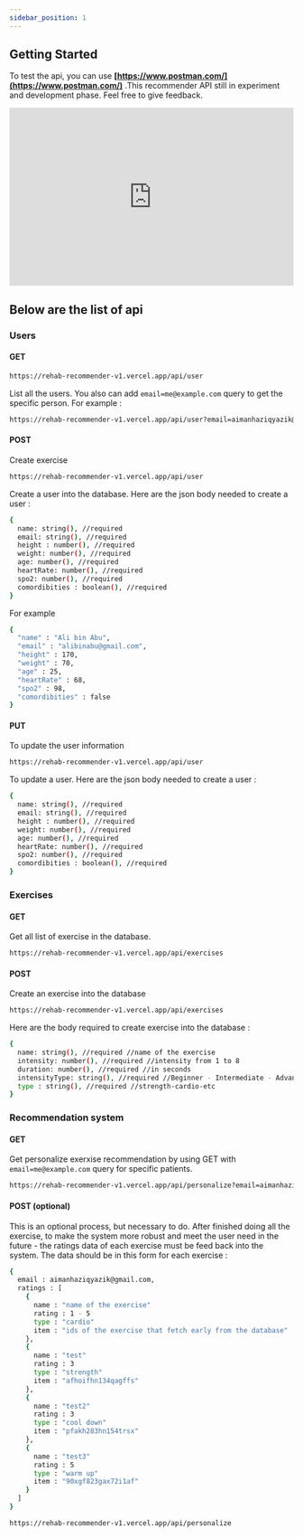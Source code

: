 ```yaml
---
sidebar_position: 1
---
```


## Getting Started

To test the api, you can use **[https://www.postman.com/](https://www.postman.com/)** .This recommender API still in experiment and development phase. Feel free to give feedback.

<!--truncate-->
<iframe width="100%" height="315" src="https://www.youtube.com/embed/k93wj0omOdM" title="YouTube video player" frameborder="0" allow="accelerometer; autoplay; clipboard-write; encrypted-media; gyroscope; picture-in-picture; web-share" allowfullscreen></iframe>

## Below are the list of api
### Users

#### GET

```bash
https://rehab-recommender-v1.vercel.app/api/user
```
List all the users. You also can add `email=me@example.com` query to get the specific person. For example : 

```bash
https://rehab-recommender-v1.vercel.app/api/user?email=aimanhaziqyazik@gmail.com
```

#### POST

Create exercise 
```bash
https://rehab-recommender-v1.vercel.app/api/user
```

Create a user into the database. Here are the json body needed to create a user : 
```bash 
{
  name: string(), //required
  email: string(), //required
  height : number(), //required
  weight: number(), //required
  age: number(), //required
  heartRate: number(), //required
  spo2: number(), //required
  comordibities : boolean(), //required
}
```
For example
```bash
{
  "name" : "Ali bin Abu",
  "email" : "alibinabu@gmail.com",
  "height" : 170,
  "weight" : 70,
  "age" : 25,
  "heartRate" : 68,
  "spo2" : 98,
  "comordibities" : false
}
```

#### PUT

To update the user information
```bash
https://rehab-recommender-v1.vercel.app/api/user
```

To update a user. Here are the json body needed to create a user : 
```bash 
{
  name: string(), //required
  email: string(), //required
  height : number(), //required
  weight: number(), //required
  age: number(), //required
  heartRate: number(), //required
  spo2: number(), //required
  comordibities : boolean(), //required
}
```

### Exercises

#### GET

Get all list of exercise in the database.
```bash
https://rehab-recommender-v1.vercel.app/api/exercises
```

#### POST

Create an exercise into the database
```bash
https://rehab-recommender-v1.vercel.app/api/exercises
```
Here are the body required to create exercise into the database : 
```bash
{
  name: string(), //required //name of the exercise
  intensity: number(), //required //intensity from 1 to 8
  duration: number(), //required //in seconds
  intensityType: string(), //required //Beginner - Intermediate - Advance
  type : string(), //required //strength-cardio-etc
}
```
### Recommendation system

#### GET
Get personalize exerxise recommendation by using GET with `email=me@example.com` query for specific patients. 

```bash
https://rehab-recommender-v1.vercel.app/api/personalize?email=aimanhaziqyazik@gmail.com
```

#### POST (optional)

This is an optional process, but necessary to do. After finished doing all the exercise, to make the system more robust and meet the user need in the future - the ratings data of each exercise must be feed back into the system. The data should be in this form for each exercise : 

```bash
{
  email : aimanhaziqyazik@gmail.com,
  ratings : [
    {
      name : "name of the exercise"
      rating : 1 - 5
      type : "cardio"
      item : "ids of the exercise that fetch early from the database"
    },
    {
      name : "test"
      rating : 3
      type : "strength"
      item : "afhoifhn134qagffs"
    },
    {
      name : "test2"
      rating : 3
      type : "cool down"
      item : "pfakh283hn154trsx"
    },
    {
      name : "test3"
      rating : 5
      type : "warm up"
      item : "90xgf823gax72i1af"
    }
  ]
}
```

```bash
https://rehab-recommender-v1.vercel.app/api/personalize
```
